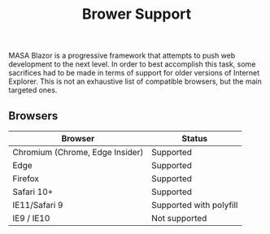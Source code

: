 ﻿---
order: 1
title: Brower Support
---

MASA Blazor is a progressive framework that attempts to push web development to the next level. 
In order to best accomplish this task, some sacrifices had to be made in terms of support for older versions of Internet Explorer. 
This is not an exhaustive list of compatible browsers, but the main targeted ones.

## Browsers

<div class="overflow-hidden mb-4 m-sheet m-sheet--outlined theme--light rounded">
	<div class="m-data-table theme--light">
		<div class="m-data-table__wrapper">
			<table>
				<thead>
					<tr>
						<th>Browser</th>
						<th>Status</th>
					</tr>
				</thead> 
				<tbody>
					<tr>
						<td>Chromium (Chrome, Edge Insider)</td> 
						<td>Supported</td>
					</tr>
					<tr>
						<td>Edge</td> 
						<td>Supported</td>
					</tr> 
					<tr>
						<td>Firefox</td> 
						<td>Supported</td>
					</tr>
					<tr>
						<td>Safari 10+</td> 
						<td>Supported</td>
					</tr>
					<tr>
						<td>IE11/Safari 9</td>
						<td>Supported with polyfill</td>
					</tr> 
					<tr>
						<td>IE9 / IE10</td> 
						<td>Not supported</td>
					</tr>
				</tbody>
			</table>
		</div>
	</div>
</div>